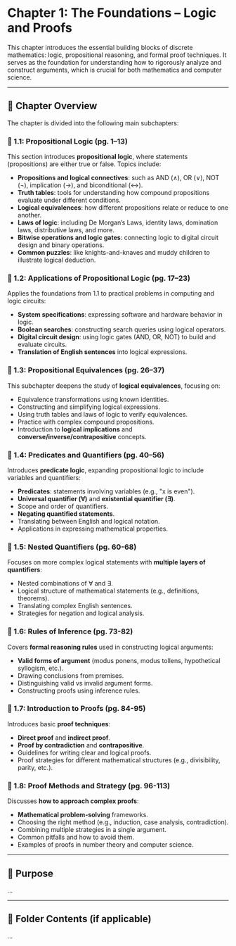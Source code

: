 
# Chapter 1: The Foundations – Logic and Proofs

This chapter introduces the essential building blocks of discrete mathematics: logic, propositional reasoning, and formal proof techniques. It serves as the foundation for understanding how to rigorously analyze and construct arguments, which is crucial for both mathematics and computer science.

---

## 📘 Chapter Overview

The chapter is divided into the following main subchapters:

### 🔹 1.1: Propositional Logic (pg. 1–13)

This section introduces **propositional logic**, where statements (propositions) are either true or false. Topics include:

- **Propositions and logical connectives**: such as AND (∧), OR (∨), NOT (¬), implication (→), and biconditional (↔).
- **Truth tables**: tools for understanding how compound propositions evaluate under different conditions.
- **Logical equivalences**: how different propositions relate or reduce to one another.
- **Laws of logic**: including De Morgan’s Laws, identity laws, domination laws, distributive laws, and more.
- **Bitwise operations and logic gates**: connecting logic to digital circuit design and binary operations.
- **Common puzzles**: like knights-and-knaves and muddy children to illustrate logical deduction.

### 🔹 1.2: Applications of Propositional Logic (pg. 17–23)

Applies the foundations from 1.1 to practical problems in computing and logic circuits:

- **System specifications**: expressing software and hardware behavior in logic.
- **Boolean searches**: constructing search queries using logical operators.
- **Digital circuit design**: using logic gates (AND, OR, NOT) to build and evaluate circuits.
- **Translation of English sentences** into logical expressions.

### 🔹 1.3: Propositional Equivalences (pg. 26–37)

This subchapter deepens the study of **logical equivalences**, focusing on:

- Equivalence transformations using known identities.
- Constructing and simplifying logical expressions.
- Using truth tables and laws of logic to verify equivalences.
- Practice with complex compound propositions.
- Introduction to **logical implications** and **converse/inverse/contrapositive** concepts.

### 🔹 1.4: Predicates and Quantifiers (pg. 40–56)

Introduces **predicate logic**, expanding propositional logic to include variables and quantifiers:

- **Predicates**: statements involving variables (e.g., "x is even").
- **Universal quantifier (∀)** and **existential quantifier (∃)**.
- Scope and order of quantifiers.
- **Negating quantified statements**.
- Translating between English and logical notation.
- Applications in expressing mathematical properties.

### 🔹 1.5: Nested Quantifiers (pg. 60-68)

Focuses on more complex logical statements with **multiple layers of quantifiers**:

- Nested combinations of ∀ and ∃.
- Logical structure of mathematical statements (e.g., definitions, theorems).
- Translating complex English sentences.
- Strategies for negation and logical analysis.

### 🔹 1.6: Rules of Inference (pg. 73-82)

Covers **formal reasoning rules** used in constructing logical arguments:

- **Valid forms of argument** (modus ponens, modus tollens, hypothetical syllogism, etc.).
- Drawing conclusions from premises.
- Distinguishing valid vs invalid argument forms.
- Constructing proofs using inference rules.

### 🔹 1.7: Introduction to Proofs (pg. 84-95)

Introduces basic **proof techniques**:

- **Direct proof** and **indirect proof**.
- **Proof by contradiction** and **contrapositive**.
- Guidelines for writing clear and logical proofs.
- Proof strategies for different mathematical structures (e.g., divisibility, parity, etc.).

### 🔹 1.8: Proof Methods and Strategy (pg. 96-113)

Discusses **how to approach complex proofs**:

- **Mathematical problem-solving** frameworks.
- Choosing the right method (e.g., induction, case analysis, contradiction).
- Combining multiple strategies in a single argument.
- Common pitfalls and how to avoid them.
- Examples of proofs in number theory and computer science.

---

## 📌 Purpose

...

---



## 📁 Folder Contents (if applicable)

...


